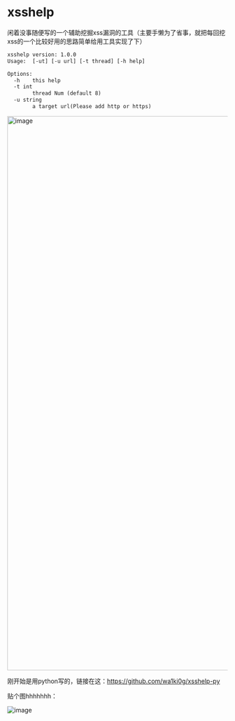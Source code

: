 # xsshelp
闲着没事随便写的一个辅助挖掘xss漏洞的工具（主要手懒为了省事，就把每回挖xss的一个比较好用的思路简单给用工具实现了下）


```xml
xsshelp version: 1.0.0
Usage:  [-ut] [-u url] [-t thread] [-h help]

Options:
  -h	this help
  -t int
    	thread Num (default 8)
  -u string
    	a target url(Please add http or https)
```




<img width="1263" alt="image" src="https://user-images.githubusercontent.com/70200814/233852598-edb6fe52-1399-4c5e-98a4-0d1fad6b6019.png">



刚开始是用python写的，链接在这：https://github.com/wa1ki0g/xsshelp-py

贴个图hhhhhhh：

![image](https://user-images.githubusercontent.com/70200814/235882380-7dd95972-746e-4b59-b16c-4fa5e87b0731.png)
